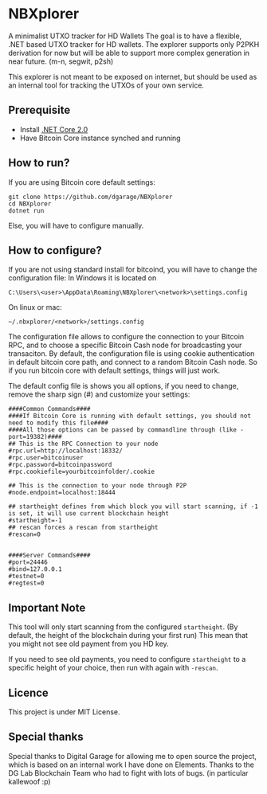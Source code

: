 # NBXplorer

A minimalist UTXO tracker for HD Wallets
The goal is to have a flexible, .NET based UTXO tracker for HD wallets.
The explorer supports only P2PKH derivation for now but will be able to support more complex generation in near future. (m-n, segwit, p2sh)

This explorer is not meant to be exposed on internet, but should be used as an internal tool for tracking the UTXOs of your own service.

## Prerequisite

* Install [.NET Core 2.0](https://www.microsoft.com/net/core)
* Have Bitcoin Core instance synched and running

## How to run?

If you are using Bitcoin core default settings:

```
git clone https://github.com/dgarage/NBXplorer
cd NBXplorer
dotnet run
```

Else, you will have to configure manually.

## How to configure?

If you are not using standard install for bitcoind, you will have to change the configuration file:
In Windows it is located on 

```
C:\Users\<user>\AppData\Roaming\NBXplorer\<network>\settings.config
```

On linux or mac:
```
~/.nbxplorer/<network>/settings.config
```

The configuration file allows to configure the connection to your Bitcoin RPC, and to choose a specific Bitcoin Cash node for broadcasting your transaciton.
By default, the configuration file is using cookie authentication in default bitcoin core path, and connect to a random Bitcoin Cash node. So if you run bitcoin core with default settings, things will just work.

The default config file is shows you all options, if you need to change, remove the sharp sign (#) and customize your settings:

```
####Common Commands####
####If Bitcoin Core is running with default settings, you should not need to modify this file####
####All those options can be passed by commandline through (like -port=19382)####
## This is the RPC Connection to your node
#rpc.url=http://localhost:18332/
#rpc.user=bitcoinuser
#rpc.password=bitcoinpassword
#rpc.cookiefile=yourbitcoinfolder/.cookie

## This is the connection to your node through P2P
#node.endpoint=localhost:18444

## startheight defines from which block you will start scanning, if -1 is set, it will use current blockchain height
#startheight=-1
## rescan forces a rescan from startheight
#rescan=0


####Server Commands####
#port=24446
#bind=127.0.0.1
#testnet=0
#regtest=0
```

## Important Note

This tool will only start scanning from the configured `startheight`. (By default, the height of the blockchain during your first run)
This mean that you might not see old payment from you HD key.

If you need to see old payments, you need to configure `startheight` to a specific height of your choice, then run with again with `-rescan`.

## Licence

This project is under MIT License.

## Special thanks

Special thanks to Digital Garage for allowing me to open source the project, which is based on an internal work I have done on Elements.
Thanks to the DG Lab Blockchain Team who had to fight with lots of bugs. (in particular kallewoof :p)